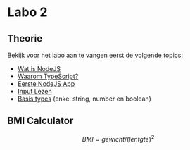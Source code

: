# Labo 2

## Theorie

Bekijk voor het labo aan te vangen eerst de volgende topics:

* [Wat is NodeJS](../nodejs-+-typescript/wat-is-nodejs.md)
* [Waarom TypeScript?](../nodejs-+-typescript/waarom-typescript.md)
* [Eerste NodeJS App](../nodejs-+-typescript/eerste-nodejs-app.md)
* [Input Lezen](../nodejs-+-typescript/input-lezen.md)
* [Basis types](../nodejs-+-typescript/type-systeem/basic-types.md) (enkel string, number en boolean)

## BMI Calculator



$$
BMI = gewicht / (lentgte)^2
$$



